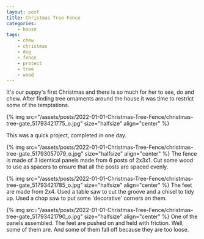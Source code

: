 ```yaml
---
layout: post
title: Christmas Tree Fence
categories:
    - house
tags:
    - chew
    - christmas
    - dog
    - fence
    - protect
    - tree
    - wood
---
```



It's our puppy's first Christmas and there is so much for her to see, do and chew. After finding tree ornaments around the house it was time to restrict some of the temptations.




{% img src="/assets/posts/2022-01-01-Christmas-Tree-Fence/christmas-tree-gate_51793421775_o.jpg"  size="halfsize"  align="center" %}


This was a quick project, completed in one day.




{% img src="/assets/posts/2022-01-01-Christmas-Tree-Fence/christmas-tree-gate_51793057079_o.jpg"  size="halfsize"  align="center" %}
The fence is made of 3 identical panels made from 6 posts of 2x3x1. Cut some wood to use as spacers to ensure that all the posts are spaced evenly.





{% img src="/assets/posts/2022-01-01-Christmas-Tree-Fence/christmas-tree-gate_51793421785_o.jpg"  size="halfsize"  align="center" %}
The feet are made from 2x4. Used a table saw to cut the groove and a chisel to tidy up. Used a chop saw to put some 'decorative' corners on them.





{% img src="/assets/posts/2022-01-01-Christmas-Tree-Fence/christmas-tree-gate_51793421790_o.jpg"  size="halfsize"  align="center" %}
One of the panels assembled. The feet are pushed on and held with friction. Well, some of them are. And some of them fall off because they are too loose.



